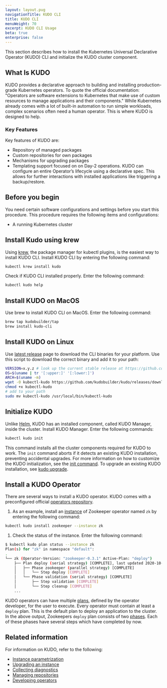 ```yaml
---
layout: layout.pug
navigationTitle: KUDO CLI
title: KUDO CLI
menuWeight: 70
excerpt: KUDO CLI Usage
beta: true
enterprise: false
---
```


This section describes how to install the Kubernetes Universal Declarative Operator (KUDO) CLI and initialize the KUDO cluster component.

## What Is KUDO

KUDO provides a declarative approach to building and installing production-grade Kubernetes operators. To quote the official documentation: "Operators are software extensions to Kubernetes that make use of custom resources to manage applications and their components." While Kubernetes already comes with a lot of built-in automation to run simple workloads, complex scenarios often need a human operator. This is where KUDO is designed to help.

### Key Features

Key features of KUDO are:

- Repository of managed packages
- Custom repositories for own packages
- Mechanisms for upgrading packages
- Templating support focused on on Day-2 operations. KUDO can configure an entire Operator’s lifecycle using a declarative spec. This allows for further interactions with installed applications like triggering a backup/restore.

## Before you begin

You need certain software configurations and settings before you start this procedure. This procedure requires the following items and configurations:

- A running Kubernetes cluster

## Install Kudo using krew

Using [krew](https://krew.sigs.k8s.io/), the package manager for kubectl plugins, is the easiest way to install KUDO CLI. Install KUDO CLI by entering the following command:

```bash
kubectl krew install kudo
```

Check if KUDO CLI installed properly. Enter the following command:

```bash
kubectl kudo help
```

## Install KUDO on MacOS

Use brew to install KUDO CLI on MacOS. Enter the following command:

```bash
brew tap kudobuilder/tap
brew install kudo-cli
```

## Install KUDO on Linux

Use [latest release][kudo-latest] page to download the CLI binaries for your platform. Use this script to download the correct binary and add it to your path:

```bash
VERSION=x.y.z # look up the current stable release at https://github.com/kudobuilder/kudo/releases/latest
OS=$(uname | tr '[:upper:]' '[:lower:]')
ARCH=$(uname -m)
wget -O kubectl-kudo https://github.com/kudobuilder/kudo/releases/download/v${VERSION}/kubectl-kudo_${VERSION}_${OS}_${ARCH}
chmod +x kubectl-kudo
# add to your path
sudo mv kubectl-kudo /usr/local/bin/kubectl-kudo
```

## Initialize KUDO

Unlike [Helm][helm], KUDO has an installed component, called KUDO Manager, inside the cluster. Install KUDO Manager. Enter the following commands:

```bash
kubectl kudo init
```

This command installs all the cluster components required for KUDO to work. The `init` command aborts if it detects an existing KUDO installation, preventing accidental upgrades. For more information on how to customize the KUDO initialization, see the [init command][kudo-init]. To upgrade an existing KUDO installation, see [kudo upgrade][kudo-upgrades].

## Install a KUDO Operator

There are several ways to install a KUDO operator. KUDO comes with a preconfigured official [operators repository][kudo-operators].

1. As an example, install an [instance][kudo-instance] of Zookeeper operator named `zk` by entering the following command:

```bash
kubectl kudo install zookeeper --instance zk
```

1. Check the status of the instance. Enter the following command:

```bash
$ kubectl kudo plan status --instance zk
Plan(s) for "zk" in namespace "default":
.
└── zk (Operator-Version: "zookeeper-0.3.1" Active-Plan: "deploy")
    ├── Plan deploy (serial strategy) [COMPLETE], last updated 2020-10-07 14:12:55
    │   ├── Phase zookeeper (parallel strategy) [COMPLETE]
    │   │   └── Step deploy [COMPLETE]
    │   └── Phase validation (serial strategy) [COMPLETE]
    │       ├── Step validation [COMPLETE]
    │       └── Step cleanup [COMPLETE]
    ...
```

KUDO operators can have multiple [plans][kudo-plans], defined by the operator developer, for the user to execute. Every operator must contain at least a `deploy` plan. This is the default plan to deploy an application to the cluster. In the above output, Zookeepers `deploy` plan consists of two [phases][kudo-phases]. Each of these phases have several steps which have completed by now.

## Related information

For information on KUDO, refer to the following:

- [Instance parametrization][helm-param]
- [Upgrading an instance][kudo-upgrade-instance]
- [Collecting diagnostics][kudo-diagnostics]
- [Managing repositories][kudo-repos]
- [Developing operators][helm-operators]

[helm]: ../helm
[helm-operators]: https://helm.sh/docs/intro/using_helm/#creating-your-own-charts
[helm-param]: https://helm.sh/docs/intro/using_helm/#customizing-the-chart-before-installing
[krew]: https://github.com/kubernetes-sigs/krew
[kudo-diagnostics]: https://kudo.dev/docs/cli/examples.html#collecting-diagnostic-data
[kudo-init]: https://kudo.dev/docs/cli/commands.html#init
[kudo-instance]: https://kudo.dev/docs/what-is-kudo.html#under-the-hood
[kudo-latest]: https://github.com/kudobuilder/kudo/releases/latest
[kudo-operators]: https://github.com/kudobuilder/operators
[kudo-phases]: https://kudo.dev/docs/developing-operators/plans.html#plans
[kudo-plans]: https://kudo.dev/docs/what-is-kudo.html#operator-plans
[kudo-repos]: https://kudo.dev/docs/cli/examples.html#managing-repositories
[kudo-upgrade-instance]: https://kudo.dev/docs/cli/examples.html#upgrade-instance-from-one-version-to-another
[kudo-upgrades]: https://kudo.dev/docs/cli/installation.html#kudo-upgrades
